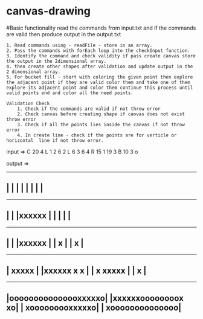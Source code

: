 # canvas-drawing
 #Basic functionality read the commands from input.txt and if the commands are valid then produce output in the output.txt
    
    1. Read commands using - readFile - store in an array.
    2. Pass the commands with forEach loop into the checkInput function.
    3. Identify the command and check validity if pass create canvas store the output in the 2dimensional array.
    4. then create other shapes after validation and update output in the 2 dimensional array.
    5. For bucket fill - start with coloring the given point then explore the adjacent point if they are valid color them and take one of them explore its adjacent point and color them continue this process until valid points end and color all the need points.

    Validation Check
        1. Check if the commands are valid if not throw error
        2. Check canvas before creating shape if canvas does not exist throw error
        3. Check if all the points lies inside the canvas if not throw error
        4. In create line - check if the points are for verticle or horizontal  line if not throw error.

input =>
        C 20 4
        L 1 2 6 2
        L 6 3 6 4
        R 15 1 19 3
        B 10 3 o


output =>

----------------------
|                    |
|                    |
|                    |
|                    |
----------------------
----------------------
|                    |
|xxxxxx              |
|                    |
|                    |
----------------------
----------------------
|                    |
|xxxxxx              |
|     x              |
|     x              |
----------------------
----------------------
|              xxxxx |
|xxxxxx        x   x |
|     x        xxxxx |
|     x              |
----------------------
----------------------
|ooooooooooooooxxxxxo|
|xxxxxxoooooooox   xo|
|     xooooooooxxxxxo|
|     xoooooooooooooo|
----------------------